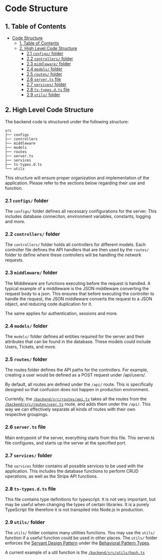 # Code Structure

## 1. Table of Contents
- [Code Structure](#code-structure)
  - [1. Table of Contents](#1-table-of-contents)
  - [2. High Level Code Structure](#2-high-level-code-structure)
    - [2.1 `configs/` folder](#21-configs-folder)
    - [2.2 `controllers/` folder](#22-controllers-folder)
    - [2.3 `middleware/` folder](#23-middleware-folder)
    - [2.4 `models/` folder](#24-models-folder)
    - [2.5 `routes/` folder](#25-routes-folder)
    - [2.6 `server.ts` file](#26-serverts-file)
    - [2.7 `services/` folder](#27-services-folder)
    - [2.8 `ts-types.d.ts` file](#28-ts-typesdts-file)
    - [2.9  `utils/` folder](#29--utils-folder)

## 2. High Level Code Structure
The backend code is structured under the following structure:

```
src
├── configs
├── controllers
├── middleware
├── models
├── routes
├── server.ts
├── services
├── ts-types.d.ts
└── utils
```

This structure will ensure proper organization and implementation of the application. Please refer to the sections below regarding their use and function.


### 2.1 `configs/` folder

The `configs/` folder defines all necessary configurations for the server. This includes database conneciton, environment variables, constants, logging and more.

### 2.2 `controllers/` folder

The `controllers/` folder holds all controllers for different models. Each controller file defines the API handlers that are then used by the `routes/` folder to define where these controllers will be handling the network requests.

### 2.3 `middleware/` folder

The Middleware are functions executing before the request is handled. A typical example of a middleware is the JSON middleware converting the request body to a json. This ensures that before executing the controller to handle the request, the JSON middleware converts the request to a JSON object, and reducing code duplication for it. 

The same applies for authentication, sessions and more.

### 2.4 `models/` folder

The `models/` folder defines all entities required for the server and their attributes that can be found in the database. These models could include Users, Tickets, and more.

### 2.5 `routes/` folder

The routes folder defines the API paths for the controllers. For example, creating a user would be defined as a POST request under /api/users/.

By default, all routes are defined under the `/api/` route. This is specifically designed so that confusion does not happen in production environment.

Currently, the [`/backend/src/routes/api.ts`](/backend/src/routes/api.ts) takes all the routes from the [`/backend/src/routes/user.ts`](/backend/src/routes/user.ts) route, and adds them under the `/api/`. This way we can effectively separate all kinds of routes with their own respective groupings.

### 2.6 `server.ts` file

Main entrypoint of the server, everything starts from this file. This server.ts file configures, and starts up the server at the specified port.

### 2.7 `services/` folder

The `services` folder contains all possible services to be used with the application. This includes the database functions to perform CRUD operations, as well as the Stripe API functions.

### 2.8 `ts-types.d.ts` file

This file contains type definitions for typescript. It is not very important, but may be useful when changing the types of certain libraries. It is a purely TypeScript file therefore it is not transpiled into Node.js in production.

### 2.9  `utils/` folder

The `utils/` folder contains many utilities functions. You may use the `utils/` function if a useful function could be used in other places. 
The `utils/` folder enforces the [Servant Design Pattern](https://en.wikipedia.org/wiki/Servant_(design_pattern)) under the [Behavioral Pattern Types](https://en.wikipedia.org/wiki/Software_design_pattern#Behavioral_patterns).

A current example of a util function is the [`/backend/src/utils/hash.ts`](/backend/src/utils/hash.ts)